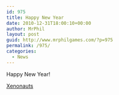 ```yaml
---
id: 975
title: Happy New Year
date: 2010-12-31T18:00:10+00:00
author: MrPhil
layout: post
guid: http://www.mrphilgames.com/?p=975
permalink: /975/
categories:
  - News
---
```

Happy New Year!

[Xenonauts](http://www.mrphilgames.com/wp-content/uploads/2010/12/XenoGeoscapeAlphaHQ.rar)